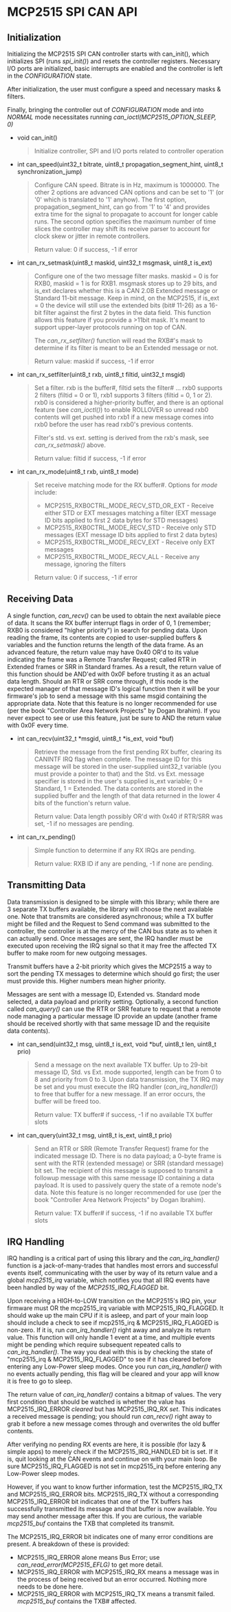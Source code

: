 # MCP2515 SPI CAN API #

## Initialization ##

Initializing the MCP2515 SPI CAN controller starts with can_init(), which initializes SPI (runs _spi_init()_)
and resets the controller registers.  Necessary I/O ports are initialized, basic interrupts are enabled and the
controller is left in the _CONFIGURATION_ state.

After initialization, the user must configure a speed and necessary masks & filters.

Finally, bringing the controller out of _CONFIGURATION_ mode and into _NORMAL_ mode necessitates running
_can_ioctl(MCP2515_OPTION_SLEEP, 0)_

* void can_init()

    > Initialize controller, SPI and I/O ports related to controller operation

* int can_speed(uint32_t bitrate, uint8_t propagation_segment_hint, uint8_t synchronization_jump)

    > Configure CAN speed.  Bitrate is in Hz, maximum is 1000000.  The other 2 options are advanced
    > CAN options and can be set to '1' (or '0' which is translated to '1' anyhow).  The first option,
    > propagation_segment_hint, can go from '1' to '4' and provides extra time for the signal to propagate
    > to account for longer cable runs.  The second option specifies the maximum number of time slices the
    > controller may shift its receive parser to account for clock skew or jitter in remote controllers.
    >
    > Return value: 0 if success, -1 if error

* int can_rx_setmask(uint8_t maskid, uint32_t msgmask, uint8_t is_ext)

    > Configure one of the two message filter masks.  maskid = 0 is for RXB0, maskid = 1 is for RXB1.
    > msgmask stores up to 29 bits, and is_ext declares whether this is a CAN 2.0B Extended message
    > or Standard 11-bit message.  Keep in mind, on the MCP2515, if is_ext = 0 the device will still use
    > the extended bits (bit# 11-26) as a 16-bit filter against the first 2 bytes in the data field.  This
    > function allows this feature if you provide a >11bit mask.  It's meant to support upper-layer protocols
    > running on top of CAN.
    >
    > The _can_rx_setfilter()_ function will read the RXB#'s mask to determine if its filter is meant to be
    > an Extended message or not.
    >
    > Return value: maskid if success, -1 if error

* int can_rx_setfilter(uint8_t rxb, uint8_t filtid, uint32_t msgid)

    > Set a filter.  rxb is the buffer#, filtid sets the filter# ... rxb0 supports 2 filters (filtid = 0 or 1),
    > rxb1 supports 3 filters (filtid = 0, 1 or 2).  rxb0 is considered a higher-priority buffer, and there is
    > an optional feature (see _can_ioctl()_) to enable ROLLOVER so unread rxb0 contents will get pushed into
    > rxb1 if a new message comes into rxb0 before the user has read rxb0's previous contents.
    >
    > Filter's std. vs ext. setting is derived from the rxb's mask, see _can_rx_setmask()_ above.
    >
    > Return value: filtid if success, -1 if error

* int can_rx_mode(uint8_t rxb, uint8_t mode)

    > Set receive matching mode for the RX buffer#.  Options for _mode_ include:
    > * MCP2515_RXB0CTRL_MODE_RECV_STD_OR_EXT - Receive either STD or EXT messages matching a filter (EXT message ID bits applied to first 2 data bytes for STD messages)
    > * MCP2515_RXB0CTRL_MODE_RECV_STD - Receive only STD messages (EXT message ID bits applied to first 2 data bytes)
    > * MCP2515_RXB0CTRL_MODE_RECV_EXT - Receive only EXT messages
    > * MCP2515_RXB0CTRL_MODE_RECV_ALL - Receive any message, ignoring the filters
    >
    > Return value: 0 if success, -1 if error

## Receiving Data ##

A single function, _can_recv()_ can be used to obtain the next available piece of data.  It scans the RX buffer interrupt flags
in order of 0, 1 (remember; RXB0 is considered "higher priority") in search for pending data.  Upon reading the frame, its contents
are copied to user-supplied buffers & variables and the function returns the length of the data frame.  As an advanced feature,
the return value may have 0x40 OR'd to its value indicating the frame was a Remote Transfer Request; called RTR in Extended frames or SRR in Standard
frames.  As a result, the return value of this function should be AND'ed with 0x0F before trusting it as an actual data length.
Should an RTR or SRR come through, if this node is the expected manager of that message ID's logical function then it will be your firmware's job
to send a message with this same msgid containing the appropriate data.  Note that this feature is no longer recommended for use (per the book
"Controller Area Network Projects" by Dogan Ibrahim).  If you never expect to see or use this feature, just be sure to AND the
return value with 0x0F every time.

* int can_recv(uint32_t *msgid, uint8_t *is_ext, void *buf)

    > Retrieve the message from the first pending RX buffer, clearing its CANINTF IRQ flag when complete.  The message ID for this
    > message will be stored in the user-supplied uint32_t variable (you must provide a pointer to that) and the Std. vs Ext. message
    > specifier is stored in the user's supplied is_ext variable; 0 = Standard, 1 = Extended.  The data contents are stored in the
    > supplied buffer and the length of that data returned in the lower 4 bits of the function's return value.
    >
    > Return value: Data length possibly OR'd with 0x40 if RTR/SRR was set, -1 if no messages are pending.

* int can_rx_pending()

    > Simple function to determine if any RX IRQs are pending.
    >
    > Return value: RXB ID if any are pending, -1 if none are pending.

## Transmitting Data ##

Data transmission is designed to be simple with this library; while there are 3 separate TX buffers available, the library
will choose the next available one.  Note that transmits are considered asynchronous; while a TX buffer might be filled
and the Request to Send command was submitted to the controller, the controller is at the mercy of the CAN bus state as to
when it can actually send.  Once messages are sent, the IRQ handler must be executed upon receiving the IRQ signal so that it
may free the affected TX buffer to make room for new outgoing messages.

Transmit buffers have a 2-bit priority which gives the MCP2515 a way to sort the pending TX messages to determine which should
go first; the user must provide this.  Higher numbers mean higher priority.

Messages are sent with a message ID, Extended vs. Standard mode selected, a data payload and priority setting.  Optionally,
a second function called _can_query()_ can use the RTR or SRR feature to request that a remote node managing a particular message ID
provide an update (another frame should be received shortly with that same message ID and the requisite data contents).

* int can_send(uint32_t msg, uint8_t is_ext, void *buf, uint8_t len, uint8_t prio)

    > Send a message on the next available TX buffer.  Up to 29-bit message ID, Std. vs Ext. mode supported,
    > length can be from 0 to 8 and priority from 0 to 3.  Upon data transmission, the TX IRQ may be set and you must
    > execute the IRQ handler (_can_irq_handler()_) to free that buffer for a new message.  If an error occurs, the buffer
    > will be freed too.
    >
    > Return value: TX buffer# if success, -1 if no available TX buffer slots

* int can_query(uint32_t msg, uint8_t is_ext, uint8_t prio)

    > Send an RTR or SRR (Remote Transfer Request) frame for the indicated message ID.  There is no data payload; a 0-byte
    > frame is sent with the RTR (extended message) or SRR (standard message) bit set.  The recipient of this message is
    > supposed to transmit a followup message with this same message ID containing a data payload.  It is used to passively
    > query the state of a remote node's data.  Note this feature is no longer recommended for use (per the book "Controller Area
    > Network Projects" by Dogan Ibrahim).
    >
    > Return value: TX buffer# if success, -1 if no available TX buffer slots

## IRQ Handling ##

IRQ handling is a critical part of using this library and the _can_irq_handler()_ function is a jack-of-many-trades that handles
most errors and successful events itself, communicating with the user by way of its return value and a global _mcp2515_irq_ variable,
which notifies you that all IRQ events have been handled by way of the _MCP2515_IRQ_FLAGGED_ bit.

Upon receiving a HIGH-to-LOW transition on the MCP2515's IRQ pin, your firmware must OR the mcp2515_irq variable with MCP2515_IRQ_FLAGGED.
It should wake up the main CPU if it is asleep, and part of your main loop should include a check to see if mcp2515_irq & MCP2515_IRQ_FLAGGED
is non-zero.  If it is, run _can_irq_handler()_ right away and analyze its return value.  This function will only handle 1 event at a time,
and multiple events might be pending which require subsequent repeated calls to _can_irq_handler()_.  The way you deal with this is by
checking the state of "mcp2515_irq & MCP2515_IRQ_FLAGGED" to see if it has cleared before entering any Low-Power sleep modes.  Once you
run _can_irq_handler()_ with no events actually pending, this flag will be cleared and your app will know it is free to go to sleep.

The return value of _can_irq_handler()_ contains a bitmap of values.  The very first condition that should be watched is whether
the value has MCP2515_IRQ_ERROR _cleared_ but has MCP2515_IRQ_RX _set_.  This indicates a received message is pending; you should run
_can_recv()_ right away to grab it before a new message comes through and overwrites the old buffer contents.

After verifying no pending RX events are here, it is possible (for lazy & simple apps) to merely check if the MCP2515_IRQ_HANDLED bit is
set.  If it is, quit looking at the CAN events and continue on with your main loop.  Be sure MCP2515_IRQ_FLAGGED is not set in mcp2515_irq
before entering any Low-Power sleep modes.

However, if you want to know further information, test the MCP2515_IRQ_TX and MCP2515_IRQ_ERROR bits.  MCP2515_IRQ_TX without a corresponding
MCP2515_IRQ_ERROR bit indicates that one of the TX buffers has successfully transmitted its message and that buffer is now available.  You
may send another message after this.  If you are curious, the variable _mcp2515_buf_ contains the TXB that completed its transmit.

The MCP2515_IRQ_ERROR bit indicates one of many error conditions are present.  A breakdown of these is provided:

* MCP2515_IRQ_ERROR alone means Bus Error; use _can_read_error(MCP2515_EFLG)_ to get more detail.
* MCP2515_IRQ_ERROR with MCP2515_IRQ_RX means a message was in the process of being received but an error occurred.  Nothing more needs to be
  done here.
* MCP2515_IRQ_ERROR with MCP2515_IRQ_TX means a transmit failed.  _mcp2515_buf_ contains the TXB# affected.
